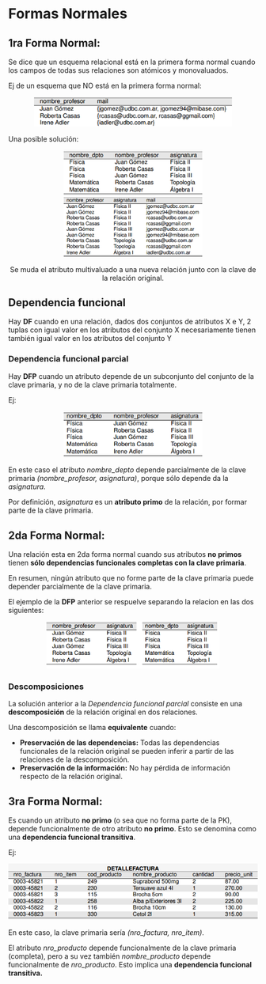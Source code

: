 # Formas Normales

## 1ra Forma Normal:

Se dice que un esquema relacional está en la primera forma normal cuando los campos de todas sus relaciones son atómicos y monovaluados.

Ej de un esquema que NO está en la primera forma normal:

<div style="text-align:center">
<img src="no-1FN.png" alt="NO-1FN" style="width: 400px;"/>
</div>


Una posible solución:

<div style="text-align:center">
<img src="1FN-1.png" alt="FN1-1" style="width: 280px;"/>
<img src="1FN-2.png" alt="FN1-2" style="width: 280px;"/>

Se muda el atributo multivaluado a una nueva relación junto con la clave de la relación original.
</div>

## Dependencia funcional

Hay **DF** cuando en una relación, dados dos conjuntos de atributos X e Y, 2 tuplas con igual valor en los atributos del conjunto X necesariamente tienen también igual valor en los atributos del conjunto Y

### Dependencia funcional parcial

Hay **DFP** cuando un atributo depende de un subconjunto del conjunto de la clave primaria, y no de la clave primaria totalmente.

Ej:

<div style="text-align:center">
<img src="DFP.png" alt="DFP" style="width: 280px;"/>
</div>

En este caso el atributo _nombre_depto_ depende parcialmente de la clave primaria _(nombre_profesor, asignatura)_, porque sólo depende da la _asignatura_.

Por definición, _asignatura_ es un **atributo primo** de la relación, por formar parte de la clave primaria.

## 2da Forma Normal:

Una relación esta en 2da forma normal cuando sus atributos **no primos** tienen **sólo dependencias funcionales completas con la clave primaria**. 

En resumen, ningún atributo que no forme parte de la clave primaria puede depender parcialmente de la clave primaria.

El ejemplo de la **DFP** anterior se respuelve separando la relacion en las dos siguientes:

<div style="text-align:center">
<img src="2FN.png" alt="DFP" style="width: 350px;"/>
</div>


### Descomposiciones

La solución anterior a la _Dependencia funcional parcial_ consiste en una **descomposición** de la relación original en dos relaciones.

Una descomposición se llama **equivalente** cuando:

- **Preservación de las dependencias:** Todas las dependencias funcionales de la relación original se pueden inferir a partir de las relaciones de la descomposición.
- **Preservación de la información:** No hay pérdida de información respecto de la relación original.

## 3ra Forma Normal:

Es cuando un atributo **no primo** (o sea que no forma parte de la PK), depende funcionalmente de otro atributo **no primo**. Esto se denomina como una **dependencia funcional transitiva**.

Ej:

<div style="text-align:center"><img src="DFT.png" alt="DFT" style="width: 600px;align:middle;"/>
</div>

En este caso, la clave primaria sería _(nro_factura, nro_item)_.

El atributo _nro_producto_ depende funcionalmente de la clave primaria (completa), pero a su vez también _nombre_producto_ depende funcionalmente de _nro_producto_. Esto implica una **dependencia funcional transitiva.**


